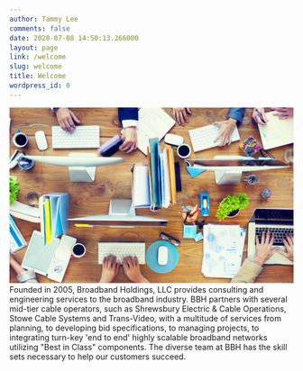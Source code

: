 ```yaml
---
author: Tammy Lee
comments: false
date: 2020-07-08 14:50:13.266000
layout: page
link: /welcome
slug: welcome
title: Welcome
wordpress_id: 0
---
```

![image](/assets/img/office.jpg)
Founded in 2005, Broadband Holdings, LLC provides consulting and engineering services to the broadband industry. BBH partners with several mid-tier cable operators, such as Shrewsbury Electric & Cable Operations, Stowe Cable Systems and Trans-Video, with a multitude of services from planning, to developing bid specifications, to managing projects, to integrating turn-key 'end to end' highly scalable broadband networks utilizing "Best in Class" components. The diverse team at BBH has the skill sets necessary to help our customers succeed.
